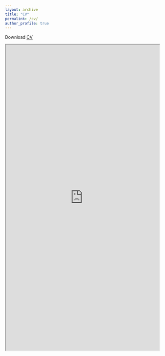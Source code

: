 ```yaml
---
layout: archive
title: "CV"
permalink: /cv/
author_profile: true
---
```


Download <a href="https://robbiemparks.github.io/files/CV_Robbie_M_Parks_July_2020.pdf" target="_blank">CV</a>

<html><iframe width="100%" height="1000" src="https://robbiemparks.github.io/files/CV_Robbie_M_Parks_July_2020.pdf"></iframe>
